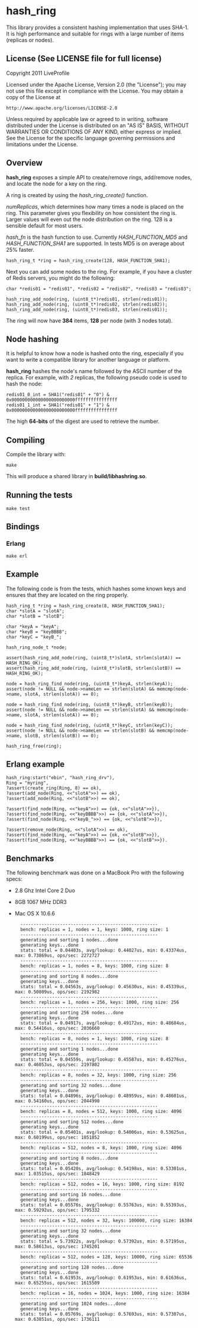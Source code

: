 # hash_ring

This library provides a consistent hashing implementation that uses SHA-1. It is high performance and suitable for rings with a large number of items (replicas or nodes).

## License (See LICENSE file for full license)

Copyright 2011 LiveProfile

Licensed under the Apache License, Version 2.0 (the "License");
you may not use this file except in compliance with the License.
You may obtain a copy of the License at

    http://www.apache.org/licenses/LICENSE-2.0

Unless required by applicable law or agreed to in writing, software
distributed under the License is distributed on an "AS IS" BASIS,
WITHOUT WARRANTIES OR CONDITIONS OF ANY KIND, either express or implied.
See the License for the specific language governing permissions and
limitations under the License.

## Overview

**hash_ring** exposes a simple API to create/remove rings, add/remove nodes, and locate the node for a key on the ring.

A ring is created by using the *hash_ring_create()* function.

*numReplicas*, which determines how many times a node is placed on the ring. This parameter gives you flexibility on how consistent the ring is. Larger values will even out the node distribution on the ring. 128 is a sensible default for most users.

*hash_fn* is the hash function to use. Currently *HASH_FUNCTION_MD5* and *HASH_FUNCTION_SHA1* are supported. In tests MD5 is on average about 25% faster.

    hash_ring_t *ring = hash_ring_create(128, HASH_FUNCTION_SHA1);

Next you can add some nodes to the ring. For example, if you have a cluster of Redis servers, you might do the following:

    char *redis01 = "redis01", *redis02 = "redis02", *redis03 = "redis03";

    hash_ring_add_node(ring, (uint8_t*)redis01, strlen(redis01));
    hash_ring_add_node(ring, (uint8_t*)redis02, strlen(redis02));
    hash_ring_add_node(ring, (uint8_t*)redis03, strlen(redis01));
    
The ring will now have **384** items, **128** per node (with 3 nodes total).

## Node hashing

It is helpful to know how a node is hashed onto the ring, especially if you want to write a compatible library for another language or platform.

**hash_ring** hashes the node's name followed by the ASCII number of the replica. For example, with *2* replicas, the following pseudo code is used to hash the node:

    redis01_0_int = SHA1("redis01" + "0") & 0x000000000000000000000000ffffffffffffffff
    redis01_1_int = SHA1("redis01" + "1") & 0x000000000000000000000000ffffffffffffffff
  
The high **64-bits** of the digest are used to retrieve the number.

## Compiling 

Compile the library with:

    make
    
This will produce a shared library in **build/libhashring.so**.

## Running the tests

    make test
    
## Bindings

### Erlang

    make erl

## Example

The following code is from the tests, which hashes some known keys and ensures that they are located on the ring properly.

    hash_ring_t *ring = hash_ring_create(8, HASH_FUNCTION_SHA1);
    char *slotA = "slotA";
    char *slotB = "slotB";

    char *keyA = "keyA";
    char *keyB = "keyBBBB";
    char *keyC = "keyB_";

    hash_ring_node_t *node;

    assert(hash_ring_add_node(ring, (uint8_t*)slotA, strlen(slotA)) == HASH_RING_OK);
    assert(hash_ring_add_node(ring, (uint8_t*)slotB, strlen(slotB)) == HASH_RING_OK);

    node = hash_ring_find_node(ring, (uint8_t*)keyA, strlen(keyA));
    assert(node != NULL && node->nameLen == strlen(slotA) && memcmp(node->name, slotA, strlen(slotA)) == 0);

    node = hash_ring_find_node(ring, (uint8_t*)keyB, strlen(keyB));
    assert(node != NULL && node->nameLen == strlen(slotA) && memcmp(node->name, slotA, strlen(slotA)) == 0);

    node = hash_ring_find_node(ring, (uint8_t*)keyC, strlen(keyC));
    assert(node != NULL && node->nameLen == strlen(slotB) && memcmp(node->name, slotB, strlen(slotB)) == 0);

    hash_ring_free(ring);

## Erlang example

    hash_ring:start("ebin", "hash_ring_drv"),
    Ring = "myring",
    ?assert(create_ring(Ring, 8) == ok),
    ?assert(add_node(Ring, <<"slotA">>) == ok),
    ?assert(add_node(Ring, <<"slotB">>) == ok),

    ?assert(find_node(Ring, <<"keyA">>) == {ok, <<"slotA">>}),
    ?assert(find_node(Ring, <<"keyBBBB">>) == {ok, <<"slotA">>}),
    ?assert(find_node(Ring, <<"keyB_">>) == {ok, <<"slotB">>}),

    ?assert(remove_node(Ring, <<"slotA">>) == ok),
    ?assert(find_node(Ring, <<"keyA">>) == {ok, <<"slotB">>}),
    ?assert(find_node(Ring, <<"keyBBBB">>) == {ok, <<"slotB">>}).

## Benchmarks

The following benchmark was done on a MacBook Pro with the following specs:

* 2.8 Ghz Intel Core 2 Duo
* 8GB 1067 MHz DDR3
* Mac OS X 10.6.6

        ----------------------------------------------------
        bench: replicas = 1, nodes = 1, keys: 1000, ring size: 1
        ----------------------------------------------------
        generating and sorting 1 nodes...done
        generating keys...done
        stats: total = 0.04403s, avg/lookup: 0.44027us, min: 0.43374us, max: 0.73869us, ops/sec: 2272727
        ----------------------------------------------------
        bench: replicas = 1, nodes = 8, keys: 1000, ring size: 8
        ----------------------------------------------------
        generating and sorting 8 nodes...done
        generating keys...done
        stats: total = 0.04563s, avg/lookup: 0.45630us, min: 0.45339us, max: 0.50809us, ops/sec: 2192982
        ----------------------------------------------------
        bench: replicas = 1, nodes = 256, keys: 1000, ring size: 256
        ----------------------------------------------------
        generating and sorting 256 nodes...done
        generating keys...done
        stats: total = 0.04917s, avg/lookup: 0.49172us, min: 0.48684us, max: 0.54416us, ops/sec: 2036660
        ----------------------------------------------------
        bench: replicas = 8, nodes = 1, keys: 1000, ring size: 8
        ----------------------------------------------------
        generating and sorting 1 nodes...done
        generating keys...done
        stats: total = 0.04559s, avg/lookup: 0.45587us, min: 0.45276us, max: 0.46053us, ops/sec: 2197802
        ----------------------------------------------------
        bench: replicas = 8, nodes = 32, keys: 1000, ring size: 256
        ----------------------------------------------------
        generating and sorting 32 nodes...done
        generating keys...done
        stats: total = 0.04896s, avg/lookup: 0.48959us, min: 0.48601us, max: 0.54160us, ops/sec: 2044990
        ----------------------------------------------------
        bench: replicas = 8, nodes = 512, keys: 1000, ring size: 4096
        ----------------------------------------------------
        generating and sorting 512 nodes...done
        generating keys...done
        stats: total = 0.05401s, avg/lookup: 0.54006us, min: 0.53625us, max: 0.60199us, ops/sec: 1851852
        ----------------------------------------------------
        bench: replicas = 512, nodes = 8, keys: 1000, ring size: 4096
        ----------------------------------------------------
        generating and sorting 8 nodes...done
        generating keys...done
        stats: total = 0.05420s, avg/lookup: 0.54198us, min: 0.53301us, max: 1.03515us, ops/sec: 1848429
        ----------------------------------------------------
        bench: replicas = 512, nodes = 16, keys: 1000, ring size: 8192
        ----------------------------------------------------
        generating and sorting 16 nodes...done
        generating keys...done
        stats: total = 0.05576s, avg/lookup: 0.55763us, min: 0.55393us, max: 0.59292us, ops/sec: 1795332
        ----------------------------------------------------
        bench: replicas = 512, nodes = 32, keys: 100000, ring size: 16384
        ----------------------------------------------------
        generating and sorting 32 nodes...done
        generating keys...done
        stats: total = 5.73922s, avg/lookup: 0.57392us, min: 0.57195us, max: 0.58613us, ops/sec: 1745201
        ----------------------------------------------------
        bench: replicas = 512, nodes = 128, keys: 10000, ring size: 65536
        ----------------------------------------------------
        generating and sorting 128 nodes...done
        generating keys...done
        stats: total = 0.61953s, avg/lookup: 0.61953us, min: 0.61636us, max: 0.65255us, ops/sec: 1615509
        ----------------------------------------------------
        bench: replicas = 16, nodes = 1024, keys: 1000, ring size: 16384
        ----------------------------------------------------
        generating and sorting 1024 nodes...done
        generating keys...done
        stats: total = 0.05769s, avg/lookup: 0.57693us, min: 0.57307us, max: 0.63851us, ops/sec: 1736111

